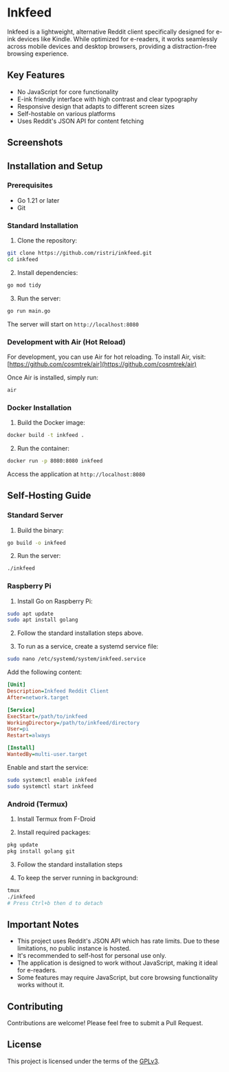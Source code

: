 # Inkfeed

Inkfeed is a lightweight, alternative Reddit client specifically designed for e-ink devices like Kindle. While optimized for e-readers, it works seamlessly across mobile devices and desktop browsers, providing a distraction-free browsing experience.

## Key Features

- No JavaScript for core functionality
- E-ink friendly interface with high contrast and clear typography
- Responsive design that adapts to different screen sizes
- Self-hostable on various platforms
- Uses Reddit's JSON API for content fetching

## Screenshots


## Installation and Setup

### Prerequisites

- Go 1.21 or later
- Git

### Standard Installation

1. Clone the repository:
```bash
git clone https://github.com/ristri/inkfeed.git
cd inkfeed
```

2. Install dependencies:
```bash
go mod tidy
```

3. Run the server:
```bash
go run main.go
```

The server will start on `http://localhost:8080`

### Development with Air (Hot Reload)

For development, you can use Air for hot reloading. To install Air, visit: [https://github.com/cosmtrek/air](https://github.com/cosmtrek/air)

Once Air is installed, simply run:
```bash
air
```

### Docker Installation

1. Build the Docker image:
```bash
docker build -t inkfeed .
```

2. Run the container:
```bash
docker run -p 8080:8080 inkfeed
```

Access the application at `http://localhost:8080`

## Self-Hosting Guide

### Standard Server
1. Build the binary:
```bash
go build -o inkfeed
```

2. Run the server:
```bash
./inkfeed
```

### Raspberry Pi
1. Install Go on Raspberry Pi:
```bash
sudo apt update
sudo apt install golang
```

2. Follow the standard installation steps above.

3. To run as a service, create a systemd service file:
```bash
sudo nano /etc/systemd/system/inkfeed.service
```

Add the following content:
```ini
[Unit]
Description=Inkfeed Reddit Client
After=network.target

[Service]
ExecStart=/path/to/inkfeed
WorkingDirectory=/path/to/inkfeed/directory
User=pi
Restart=always

[Install]
WantedBy=multi-user.target
```

Enable and start the service:
```bash
sudo systemctl enable inkfeed
sudo systemctl start inkfeed
```

### Android (Termux)
1. Install Termux from F-Droid 

2. Install required packages:
```bash
pkg update
pkg install golang git
```

3. Follow the standard installation steps

4. To keep the server running in background:
```bash
tmux
./inkfeed
# Press Ctrl+b then d to detach
```

## Important Notes

- This project uses Reddit's JSON API which has rate limits. Due to these limitations, no public instance is hosted.
- It's recommended to self-host for personal use only.
- The application is designed to work without JavaScript, making it ideal for e-readers.
- Some features may require JavaScript, but core browsing functionality works without it.

## Contributing

Contributions are welcome! Please feel free to submit a Pull Request.

## License

This project is licensed under the terms of the [GPLv3](./LICENSE).
